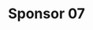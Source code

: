 ---
title:  Sponsor 07
description: > 
  Some sponsor 07 description
logo_url: /img/sponsors/07.jpeg 
href: https://google.ca
---